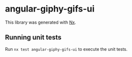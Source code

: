 # angular-giphy-gifs-ui

This library was generated with [Nx](https://nx.dev).

## Running unit tests

Run `nx test angular-giphy-gifs-ui` to execute the unit tests.
